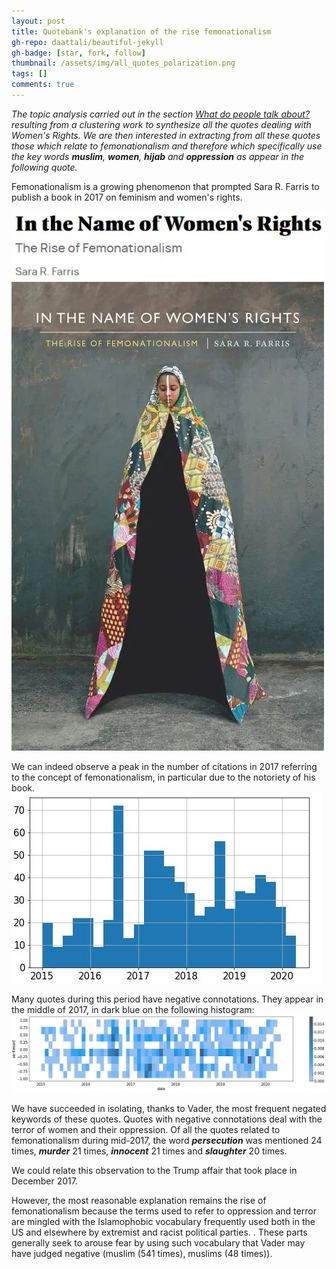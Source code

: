 ```yaml
---
layout: post
title: Quotebank's explanation of the rise femonationalism
gh-repo: daattali/beautiful-jekyll
gh-badge: [star, fork, follow]
thumbnail: /assets/img/all_quotes_polarization.png 
tags: []
comments: true
---
```


_The topic analysis carried out in the section [What do people talk about?](https://unesmu.github.io/2021-12-12-RQ3/) resulting from a clustering work to synthesize all the quotes dealing with Women's Rights.
We are then interested in extracting from all these quotes those which relate to femonationalism and therefore which specifically use the key words **_muslim_**, **_women_**, **_hijab_** and **_oppression_** as appear in the following quote._

Femonationalism is a growing phenomenon that prompted Sara R. Farris to publish a book in 2017 on feminism and women's rights.

![femo_livre](https://raw.githubusercontent.com/unesmu/unesmu.github.io/master/assets/img/title_book.JPG)
![femo_livre](https://raw.githubusercontent.com/unesmu/unesmu.github.io/master/assets/img/in_the_name_book.jpg)

We can indeed observe a peak in the number of citations in 2017 referring to the concept of femonationalism, in particular due to the notoriety of his book.
![femo_timeline](https://raw.githubusercontent.com/unesmu/unesmu.github.io/master/assets/img/femo_timeline.JPG)

Many quotes during this period have negative connotations. They appear in the middle of 2017, in dark blue on the following histogram:
![femo_histplot](https://raw.githubusercontent.com/unesmu/unesmu.github.io/master/assets/img/femo_histplot.JPG)

We have succeeded in isolating, thanks to Vader, the most frequent negated keywords of these quotes. Quotes with negative connotations deal with the terror of women and their oppression. Of all the quotes related to femonationalism during mid-2017, the word **_persecution_** was mentioned 24 times, **_murder_** 21 times, **_innocent_** 21 times and **_slaughter_** 20 times.

We could relate this observation to the Trump affair that took place in December 2017.

However, the most reasonable explanation remains the rise of femonationalism because the terms used to refer to oppression and terror are mingled with the Islamophobic vocabulary frequently used both in the US and elsewhere by extremist and racist political parties. .
These parts generally seek to arouse fear by using such vocabulary that Vader may have judged negative (muslim (541 times), muslims (48 times)).

